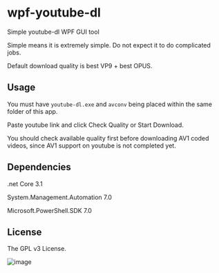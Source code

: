 # wpf-youtube-dl
Simple youtube-dl WPF GUI tool

Simple means it is extremely simple. Do not expect it to do complicated jobs.

Default download quality is best VP9 + best OPUS.

## Usage
You must have `youtube-dl.exe` and `avconv` being placed within the same folder of this app.

Paste youtube link and click Check Quality or Start Download. 

You should check available quality first before downloading AV1 coded videos, since AV1 support on youtube is not completed yet.

## Dependencies
.net Core 3.1

System.Management.Automation 7.0

Microsoft.PowerShell.SDK 7.0

## License
The GPL v3 License.

![image](http://www.gnu.org/graphics/gplv3-127x51.png)
